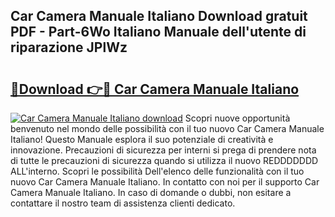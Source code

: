 ## Car Camera Manuale Italiano Download gratuit PDF - Part-6Wo Italiano Manuale dell'utente di riparazione JPlWz

# <h2><a href="http://dffmcdp.blite.top/?on=Car+Camera+Manuale+Italiano">🔗Download 👉🔴 Car Camera Manuale Italiano</a></h2>

[![Car Camera Manuale Italiano download](https://i.imgur.com/lujVjoI.png)](http://dffmcdp.blite.top/?on=Car+Camera+Manuale+Italiano)
Scopri nuove opportunità benvenuto nel mondo delle possibilità con il tuo nuovo Car Camera Manuale Italiano! Questo Manuale esplora il suo potenziale di creatività e innovazione. Precauzioni di sicurezza per interni si prega di prendere nota di tutte le precauzioni di sicurezza quando si utilizza il nuovo REDDDDDDD ALL'interno. Scopri le possibilità Dell'elenco delle funzionalità con il tuo nuovo Car Camera Manuale Italiano. In contatto con noi per il supporto Car Camera Manuale Italiano. In caso di domande o dubbi, non esitare a contattare il nostro team di assistenza clienti dedicato.
